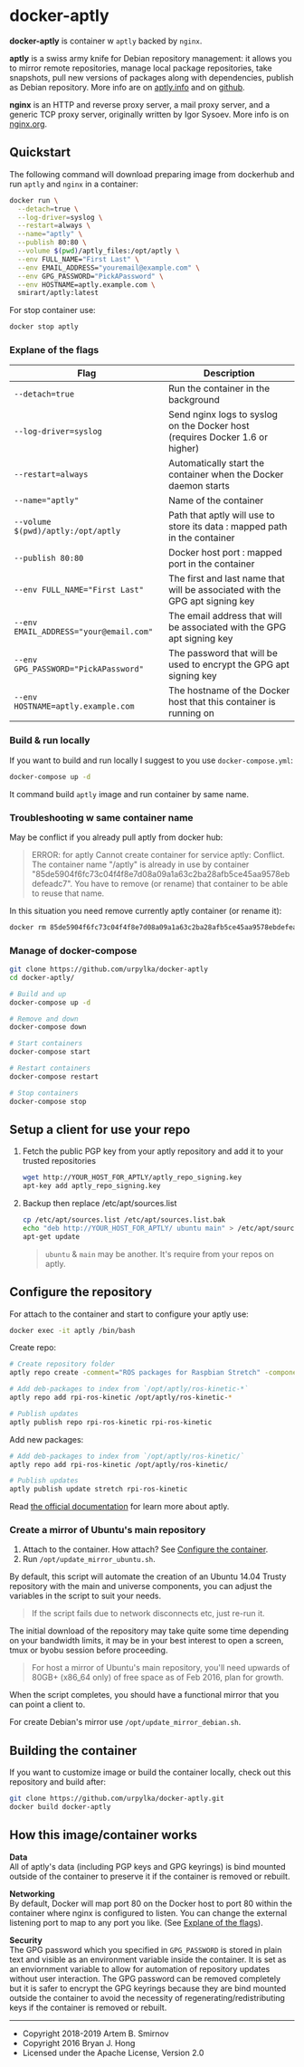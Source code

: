 # docker-aptly

**docker-aptly** is container w `aptly` backed by `nginx`.

**aptly** is a swiss army knife for Debian repository management: it allows you to mirror remote repositories, manage local package repositories, take snapshots, pull new versions of packages along with dependencies, publish as Debian repository. More info are on [aptly.info](http://aptly.info) and on [github](https://github.com/aptly-dev/aptly).

**nginx** is an HTTP and reverse proxy server, a mail proxy server, and a generic TCP proxy server, originally written by Igor Sysoev. More info is on [nginx.org](http://nginx.org/en/).

## Quickstart

The following command will download preparing image from dockerhub and run `aptly` and `nginx` in a container:

```bash
docker run \
  --detach=true \
  --log-driver=syslog \
  --restart=always \
  --name="aptly" \
  --publish 80:80 \
  --volume $(pwd)/aptly_files:/opt/aptly \
  --env FULL_NAME="First Last" \
  --env EMAIL_ADDRESS="youremail@example.com" \
  --env GPG_PASSWORD="PickAPassword" \
  --env HOSTNAME=aptly.example.com \
  smirart/aptly:latest
```

For stop container use:

```bash
docker stop aptly
```

### Explane of the flags

Flag | Description
--- | ---
`--detach=true` | Run the container in the background
`--log-driver=syslog` | Send nginx logs to syslog on the Docker host  (requires Docker 1.6 or higher)
`--restart=always` | Automatically start the container when the Docker daemon starts
`--name="aptly"` | Name of the container
`--volume $(pwd)/aptly:/opt/aptly` | Path that aptly will use to store its data : mapped path in the container
`--publish 80:80` | Docker host port : mapped port in the container
`--env FULL_NAME="First Last"` | The first and last name that will be associated with the GPG apt signing key
`--env EMAIL_ADDRESS="your@email.com"` | The email address that will be associated with the GPG apt signing key
`--env GPG_PASSWORD="PickAPassword"` | The password that will be used to encrypt the GPG apt signing key
`--env HOSTNAME=aptly.example.com` | The hostname of the Docker host that this container is running on

### Build & run locally

If you want to build and run locally I suggest to you use `docker-compose.yml`:

```bash
docker-compose up -d
```

It command build `aptly` image and run container by same name.

### Troubleshooting w same container name

May be conflict if you already pull aptly from docker hub:

> ERROR: for aptly  Cannot create container for service aptly: Conflict. The container name "/aptly" is already in use by container "85de5904f6fc73c04f4f8e7d08a09a1a63c2ba28afb5ce45aa9578ebdefeadc7". You have to remove (or rename) that container to be able to reuse that name.

In this situation you need remove currently aptly container (or rename it):

```bash
docker rm 85de5904f6fc73c04f4f8e7d08a09a1a63c2ba28afb5ce45aa9578ebdefeadc7
```

### Manage of docker-compose

```bash
git clone https://github.com/urpylka/docker-aptly
cd docker-aptly/

# Build and up
docker-compose up -d

# Remove and down
docker-compose down

# Start containers
docker-compose start

# Restart containers
docker-compose restart

# Stop containers
docker-compose stop
```

## Setup a client for use your repo

1. Fetch the public PGP key from your aptly repository and add it to your trusted repositories

    ```bash
    wget http://YOUR_HOST_FOR_APTLY/aptly_repo_signing.key
    apt-key add aptly_repo_signing.key
    ```

2. Backup then replace /etc/apt/sources.list

    ```bash
    cp /etc/apt/sources.list /etc/apt/sources.list.bak
    echo "deb http://YOUR_HOST_FOR_APTLY/ ubuntu main" > /etc/apt/sources.list
    apt-get update
    ```

    > `ubuntu` & `main` may be another. It's require from your repos on aptly.

## Configure the repository

For attach to the container and start to configure your aptly use:

```bash
docker exec -it aptly /bin/bash
```

Create repo:

```bash
# Create repository folder
aptly repo create -comment="ROS packages for Raspbian Stretch" -component="main" -distribution="stretch" rpi-ros-kinetic

# Add deb-packages to index from `/opt/aptly/ros-kinetic-*`
aptly repo add rpi-ros-kinetic /opt/aptly/ros-kinetic-*

# Publish updates
aptly publish repo rpi-ros-kinetic rpi-ros-kinetic
```

Add new packages:

```bash
# Add deb-packages to index from `/opt/aptly/ros-kinetic/`
aptly repo add rpi-ros-kinetic /opt/aptly/ros-kinetic/

# Publish updates
aptly publish update stretch rpi-ros-kinetic
```


Read [the official documentation](https://www.aptly.info/doc/overview/) for learn more about aptly.

### Create a mirror of Ubuntu's main repository

1. Attach to the container. How attach? See [Configure the container](#configure-the-container).
2. Run `/opt/update_mirror_ubuntu.sh`.

By default, this script will automate the creation of an Ubuntu 14.04 Trusty repository with the main and universe components, you can adjust the variables in the script to suit your needs.

> If the script fails due to network disconnects etc, just re-run it.

 The initial download of the repository may take quite some time depending on your bandwidth limits, it may be in your best interest to open a screen, tmux or byobu session before proceeding.

> For host a mirror of Ubuntu's main repository, you'll need upwards of 80GB+ (x86_64 only) of free space as of Feb 2016, plan for growth.

When the script completes, you should have a functional mirror that you can point a client to.

For create Debian's mirror use `/opt/update_mirror_debian.sh`.

## Building the container

If you want to customize image or build the container locally, check out this repository and build after:

```bash
git clone https://github.com/urpylka/docker-aptly.git
docker build docker-aptly
```

## How this image/container works

**Data**  
All of aptly's data (including PGP keys and GPG keyrings) is bind mounted outside of the container to preserve it if the container is removed or rebuilt.

**Networking**  
By default, Docker will map port 80 on the Docker host to port 80 within the container where nginx is configured to listen. You can change the external listening port to map to any port you like. (See [Explane of the flags](#explane-of-the-flags)).

**Security**  
The GPG password which you specified in `GPG_PASSWORD` is stored in plain text and visible as an environment variable inside the container.
It is set as an enviornment variable to allow for automation of repository updates without user interaction. The GPG password can be removed completely but it is safer to encrypt the GPG keyrings because they are bind mounted outside the container to avoid the necessity of regenerating/redistributing keys if the container is removed or rebuilt.

___

* Copyright 2018-2019 Artem B. Smirnov
* Copyright 2016 Bryan J. Hong
* Licensed under the Apache License, Version 2.0
